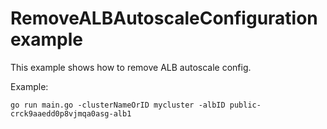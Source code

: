 # RemoveALBAutoscaleConfiguration example

This example shows how to remove ALB autoscale config.

Example: 

```
go run main.go -clusterNameOrID mycluster -albID public-crck9aaedd0p8vjmqa0asg-alb1
```